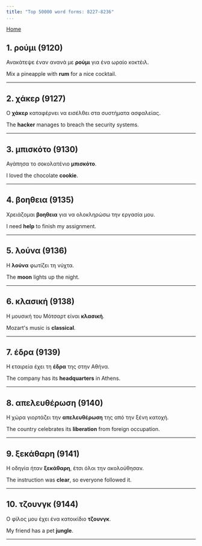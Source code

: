 ```yaml
---
title: "Top 50000 word forms: 8227-8236"
...
```


[Home](./) 

## 1. ρούμι (9120)

Ανακάτεψε έναν ανανά με **ρούμι** για ένα ωραίο κοκτέιλ.  

Mix a pineapple with **rum** for a nice cocktail.

---

## 2. χάκερ (9127)

Ο **χάκερ** καταφέρνει να εισέλθει στα συστήματα ασφαλείας.  

The **hacker** manages to breach the security systems.

---

## 3. μπισκότο (9130)

Αγάπησα το σοκολατένιο **μπισκότο**.

I loved the chocolate **cookie**.

---

## 4. βοηθεια (9135)

Χρειάζομαι **βοηθεια** για να ολοκληρώσω την εργασία μου.  

I need **help** to finish my assignment.

---

## 5. λούνα (9136)

Η **λούνα** φωτίζει τη νύχτα.  

The **moon** lights up the night.

---

## 6. κλασική (9138)

Η μουσική του Μότσαρτ είναι **κλασική**.  

Mozart's music is **classical**.

---

## 7. έδρα (9139)

Η εταιρεία έχει τη **έδρα** της στην Αθήνα.  

The company has its **headquarters** in Athens.

---

## 8. απελευθέρωση (9140)

Η χώρα γιορτάζει την **απελευθέρωση** της από την ξένη κατοχή.  

The country celebrates its **liberation** from foreign occupation.

---

## 9. ξεκάθαρη (9141)

Η οδηγία ήταν **ξεκάθαρη**, έτσι όλοι την ακολούθησαν.

The instruction was **clear**, so everyone followed it.

---

## 10. τζουνγκ (9144)

Ο φίλος μου έχει ένα κατοικίδιο **τζουνγκ**.

My friend has a pet **jungle**.

---

